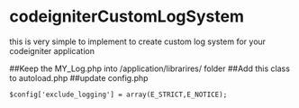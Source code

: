 # codeigniterCustomLogSystem
this is very simple to implement to create custom log system for your codeigniter application

##Keep the MY_Log.php into /application/librarires/ folder
##Add this class to autoload.php
##update config.php
```$config['log_threshold'] = 3;
$config['exclude_logging'] = array(E_STRICT,E_NOTICE);
```


